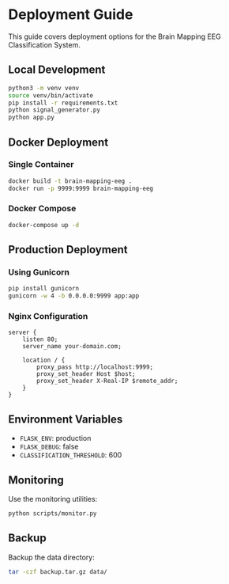 # Deployment Guide

This guide covers deployment options for the Brain Mapping EEG Classification System.

## Local Development

```bash
python3 -m venv venv
source venv/bin/activate
pip install -r requirements.txt
python signal_generator.py
python app.py
```

## Docker Deployment

### Single Container
```bash
docker build -t brain-mapping-eeg .
docker run -p 9999:9999 brain-mapping-eeg
```

### Docker Compose
```bash
docker-compose up -d
```

## Production Deployment

### Using Gunicorn
```bash
pip install gunicorn
gunicorn -w 4 -b 0.0.0.0:9999 app:app
```

### Nginx Configuration
```nginx
server {
    listen 80;
    server_name your-domain.com;
    
    location / {
        proxy_pass http://localhost:9999;
        proxy_set_header Host $host;
        proxy_set_header X-Real-IP $remote_addr;
    }
}
```

## Environment Variables

- `FLASK_ENV`: production
- `FLASK_DEBUG`: false
- `CLASSIFICATION_THRESHOLD`: 600

## Monitoring

Use the monitoring utilities:
```bash
python scripts/monitor.py
```

## Backup

Backup the data directory:
```bash
tar -czf backup.tar.gz data/
```
